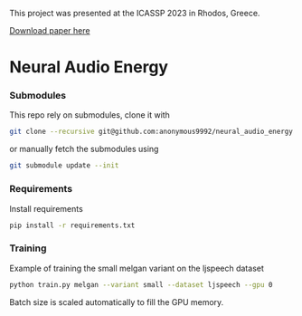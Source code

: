 This project was presented at the ICASSP 2023 in Rhodos, Greece. 

[Download paper here](https://ieeexplore.ieee.org/document/10096975)

# Neural Audio Energy

### Submodules

This repo rely on submodules, clone it with 

```bash
git clone --recursive git@github.com:anonymous9992/neural_audio_energy.git
```

or manually fetch the submodules using

```bash
git submodule update --init
```

### Requirements
Install requirements 
```bash
pip install -r requirements.txt
```

### Training
Example of training the small melgan variant on the ljspeech dataset
```bash
python train.py melgan --variant small --dataset ljspeech --gpu 0
```
Batch size is scaled automatically to fill the GPU memory.

